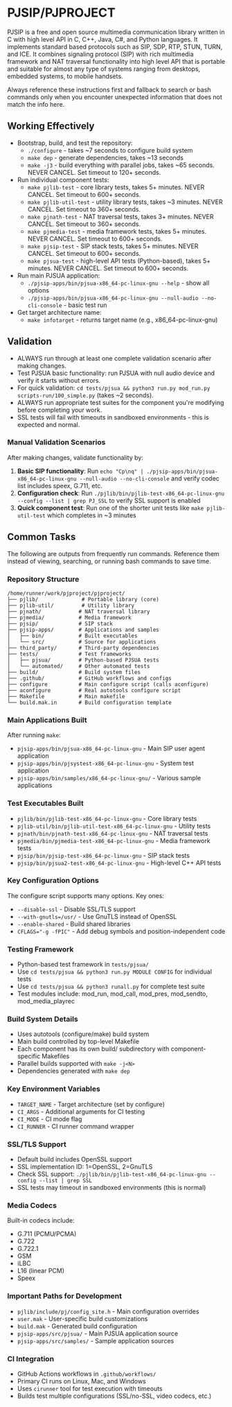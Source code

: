 # PJSIP/PJPROJECT

PJSIP is a free and open source multimedia communication library written in C with high level API in C, C++, Java, C#, and Python languages. It implements standard based protocols such as SIP, SDP, RTP, STUN, TURN, and ICE. It combines signaling protocol (SIP) with rich multimedia framework and NAT traversal functionality into high level API that is portable and suitable for almost any type of systems ranging from desktops, embedded systems, to mobile handsets.

Always reference these instructions first and fallback to search or bash commands only when you encounter unexpected information that does not match the info here.

## Working Effectively

- Bootstrap, build, and test the repository:
  - `./configure` - takes ~7 seconds to configure build system
  - `make dep` - generate dependencies, takes ~13 seconds  
  - `make -j3` - build everything with parallel jobs, takes ~65 seconds. NEVER CANCEL. Set timeout to 120+ seconds.
- Run individual component tests:
  - `make pjlib-test` - core library tests, takes 5+ minutes. NEVER CANCEL. Set timeout to 600+ seconds.
  - `make pjlib-util-test` - utility library tests, takes ~3 minutes. NEVER CANCEL. Set timeout to 360+ seconds.
  - `make pjnath-test` - NAT traversal tests, takes 3+ minutes. NEVER CANCEL. Set timeout to 360+ seconds.
  - `make pjmedia-test` - media framework tests, takes 5+ minutes. NEVER CANCEL. Set timeout to 600+ seconds.
  - `make pjsip-test` - SIP stack tests, takes 5+ minutes. NEVER CANCEL. Set timeout to 600+ seconds.
  - `make pjsua-test` - high-level API tests (Python-based), takes 5+ minutes. NEVER CANCEL. Set timeout to 600+ seconds.
- Run main PJSUA application:
  - `./pjsip-apps/bin/pjsua-x86_64-pc-linux-gnu --help` - show all options
  - `./pjsip-apps/bin/pjsua-x86_64-pc-linux-gnu --null-audio --no-cli-console` - basic test run
- Get target architecture name:
  - `make infotarget` - returns target name (e.g., x86_64-pc-linux-gnu)

## Validation

- ALWAYS run through at least one complete validation scenario after making changes.
- Test PJSUA basic functionality: run PJSUA with null audio device and verify it starts without errors.
- For quick validation: `cd tests/pjsua && python3 run.py mod_run.py scripts-run/100_simple.py` (takes ~2 seconds).
- ALWAYS run appropriate test suites for the component you're modifying before completing your work.
- SSL tests will fail with timeouts in sandboxed environments - this is expected and normal.

### Manual Validation Scenarios

After making changes, validate functionality by:
1. **Basic SIP functionality**: Run `echo "Cp\nq" | ./pjsip-apps/bin/pjsua-x86_64-pc-linux-gnu --null-audio --no-cli-console` and verify codec list includes speex, G.711, etc.
2. **Configuration check**: Run `./pjlib/bin/pjlib-test-x86_64-pc-linux-gnu --config --list | grep PJ_SSL` to verify SSL support is enabled
3. **Quick component test**: Run one of the shorter unit tests like `make pjlib-util-test` which completes in ~3 minutes

## Common Tasks

The following are outputs from frequently run commands. Reference them instead of viewing, searching, or running bash commands to save time.

### Repository Structure

```
/home/runner/work/pjproject/pjproject/
├── pjlib/              # Portable library (core)
├── pjlib-util/         # Utility library  
├── pjnath/            # NAT traversal library
├── pjmedia/           # Media framework
├── pjsip/             # SIP stack
├── pjsip-apps/        # Applications and samples
│   ├── bin/           # Built executables
│   └── src/           # Source for applications
├── third_party/       # Third-party dependencies
├── tests/             # Test frameworks
│   ├── pjsua/         # Python-based PJSUA tests
│   └── automated/     # Other automated tests
├── build/             # Build system files
├── .github/           # GitHub workflows and configs
├── configure          # Main configure script (calls aconfigure)
├── aconfigure         # Real autotools configure script
├── Makefile           # Main makefile
└── build.mak.in       # Build configuration template
```

### Main Applications Built

After running `make`:
- `pjsip-apps/bin/pjsua-x86_64-pc-linux-gnu` - Main SIP user agent application
- `pjsip-apps/bin/pjsystest-x86_64-pc-linux-gnu` - System test application
- `pjsip-apps/bin/samples/x86_64-pc-linux-gnu/` - Various sample applications

### Test Executables Built

- `pjlib/bin/pjlib-test-x86_64-pc-linux-gnu` - Core library tests
- `pjlib-util/bin/pjlib-util-test-x86_64-pc-linux-gnu` - Utility tests  
- `pjnath/bin/pjnath-test-x86_64-pc-linux-gnu` - NAT traversal tests
- `pjmedia/bin/pjmedia-test-x86_64-pc-linux-gnu` - Media framework tests
- `pjsip/bin/pjsip-test-x86_64-pc-linux-gnu` - SIP stack tests
- `pjsip/bin/pjsua2-test-x86_64-pc-linux-gnu` - High-level C++ API tests

### Key Configuration Options

The configure script supports many options. Key ones:
- `--disable-ssl` - Disable SSL/TLS support
- `--with-gnutls=/usr/` - Use GnuTLS instead of OpenSSL
- `--enable-shared` - Build shared libraries
- `CFLAGS="-g -fPIC"` - Add debug symbols and position-independent code

### Testing Framework

- Python-based test framework in `tests/pjsua/`
- Use `cd tests/pjsua && python3 run.py MODULE CONFIG` for individual tests
- Use `cd tests/pjsua && python3 runall.py` for complete test suite
- Test modules include: mod_run, mod_call, mod_pres, mod_sendto, mod_media_playrec

### Build System Details

- Uses autotools (configure/make) build system
- Main build controlled by top-level Makefile
- Each component has its own build/ subdirectory with component-specific Makefiles
- Parallel builds supported with `make -j<N>`
- Dependencies generated with `make dep`

### Key Environment Variables

- `TARGET_NAME` - Target architecture (set by configure)
- `CI_ARGS` - Additional arguments for CI testing
- `CI_MODE` - CI mode flag
- `CI_RUNNER` - CI runner command wrapper

### SSL/TLS Support

- Default build includes OpenSSL support
- SSL implementation ID: 1=OpenSSL, 2=GnuTLS  
- Check SSL support: `./pjlib/bin/pjlib-test-x86_64-pc-linux-gnu --config --list | grep SSL`
- SSL tests may timeout in sandboxed environments (this is normal)

### Media Codecs

Built-in codecs include:
- G.711 (PCMU/PCMA)
- G.722
- G.722.1
- GSM
- iLBC  
- L16 (linear PCM)
- Speex

### Important Paths for Development

- `pjlib/include/pj/config_site.h` - Main configuration overrides
- `user.mak` - User-specific build customizations
- `build.mak` - Generated build configuration  
- `pjsip-apps/src/pjsua/` - Main PJSUA application source
- `pjsip-apps/src/samples/` - Sample application sources

### CI Integration

- GitHub Actions workflows in `.github/workflows/`
- Primary CI runs on Linux, Mac, and Windows
- Uses `cirunner` tool for test execution with timeouts
- Builds test multiple configurations (SSL/no-SSL, video codecs, etc.)